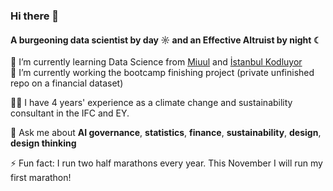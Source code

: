 ### Hi there 👋

#### A burgeoning data scientist by day ☼ and an Effective Altruist by night ☾
  
🌱 I’m currently learning Data Science from [Miuul](https://miuul.com) and [İstanbul Kodluyor](https://istanbulkodluyor.com/istanbul-kodluyor)<br>
🏦 I’m currently working the bootcamp finishing project (private unfinished repo on a financial dataset)

👩‍💼 I have 4 years' experience as a climate change and sustainability consultant in the IFC and EY.

💬 Ask me about **AI governance**, **statistics**, **finance**, **sustainability**, **design**, **design thinking**

⚡ Fun fact: I run two half marathons every year. This November I will run my first marathon!
